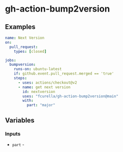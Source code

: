 # gh-action-bump2version

## Examples

```yml
name: Next Version
on:
  pull_request:
    types: [closed]

jobs:
  bumpversion:
    runs-on: ubuntu-latest
    if: github.event.pull_request.merged == 'true'
    steps:
      - uses: actions/checkout@v2
      - name: get next version
        id: nextversion
        uses: "fcurella/gh-action-bump2version@main"
        with:
          part: "major"
```

## Variables

### Inputs

* `part` - 
